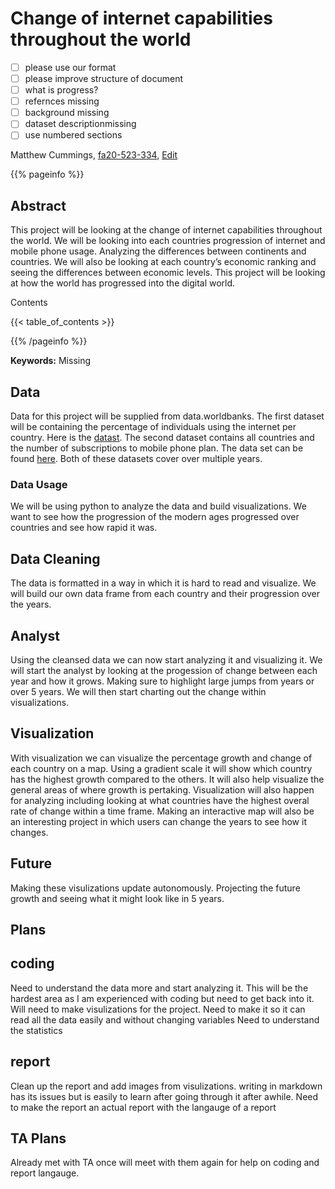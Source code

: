 #  Change of internet capabilities throughout the world

- [ ] please use our format
- [ ] please improve structure of document
- [ ] what is progress?
- [ ] refernces missing
- [ ] background missing
- [ ] dataset descriptionmissing
- [ ] use numbered sections

Matthew Cummings, [fa20-523-334](https://github.com/cybertraining-dsc/fa20-523-334/), [Edit](https://github.com/cybertraining-dsc/fa20-523-334/blob/master/project/project.md)

{{% pageinfo %}}

## Abstract

This project will be looking at the change of internet capabilities throughout the world. We will be looking into each
countries progression of internet and mobile phone usage. Analyzing the differences between continents and countries. We will also be looking at each country’s economic ranking and seeing the
differences between economic levels. This project will be looking at how the world has progressed into the digital world.

Contents

{{< table_of_contents >}}

{{% /pageinfo %}}

**Keywords:** Missing 




## Data

Data for this project will be supplied from data.worldbanks. The first dataset will be containing the percentage of individuals using the internet per country.
Here is the [datast](https://data.worldbank.org/indicator/IT.NET.USER.ZS?most_recent_value_desc=true&view=map). The second dataset contains all countries and the number of subscriptions to mobile phone plan.
The data set can be found [here](https://data.worldbank.org/indicator/IT.CEL.SETS.P2?most_recent_value_desc=true). Both of these datasets cover over multiple years.

### Data Usage

We will be using python to analyze the data and build visualizations. We want to see how the progression of the modern ages progressed over countries and see how rapid it was.

## Data Cleaning

The data is formatted in a way in which it is hard to read and visualize. We will build our own data frame from each country and their progression over the years. 

## Analyst

Using the cleansed data we can now start analyzing it and visualizing it. We will start the analyst by looking at the progession of change between each year and how it grows. Making sure to highlight large jumps from years or over 5 years.
We will then start charting out the change within visualizations. 

## Visualization

With visualization we can visualize the percentage growth and change of each country on a map. Using a gradient scale it will show which country has the highest growth compared to the others. It will also help visualize the general areas of where growth is pertaking.
Visualization will also happen for analyzing including looking at what countries have the highest overal rate of change within a time frame. Making an interactive map will also be an interesting project in which users can change the years to see how it changes.

## Future
Making these visulizations update autonomously.
Projecting the future growth and seeing what it might look like in 5 years.

## Plans

## coding
Need to understand the data more and start analyzing it. This will be the hardest area as I am experienced with coding but need to get back into it.
Will need to make visulizations for the project.
Need to make it so it can read all the data easily and without changing variables
Need to understand the statistics

## report
Clean up the report and add images from visulizations. 
writing in markdown has its issues but is easily to learn after going through it after awhile.
Need to make the report an actual report with the langauge of a report

## TA Plans
Already met with TA once will meet with them again for help on coding and report langauge.

